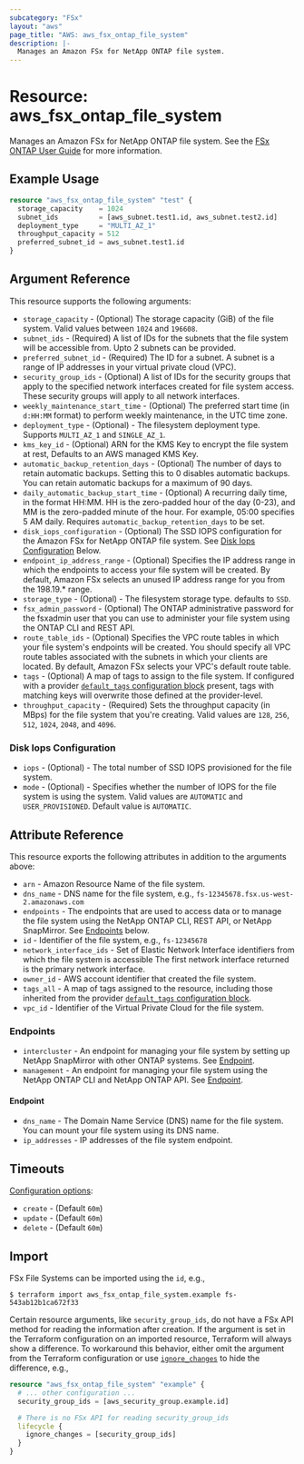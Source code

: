 ```yaml
---
subcategory: "FSx"
layout: "aws"
page_title: "AWS: aws_fsx_ontap_file_system"
description: |-
  Manages an Amazon FSx for NetApp ONTAP file system.
---
```


# Resource: aws_fsx_ontap_file_system

Manages an Amazon FSx for NetApp ONTAP file system.
See the [FSx ONTAP User Guide](https://docs.aws.amazon.com/fsx/latest/ONTAPGuide/what-is-fsx-ontap.html) for more information.

## Example Usage

```terraform
resource "aws_fsx_ontap_file_system" "test" {
  storage_capacity    = 1024
  subnet_ids          = [aws_subnet.test1.id, aws_subnet.test2.id]
  deployment_type     = "MULTI_AZ_1"
  throughput_capacity = 512
  preferred_subnet_id = aws_subnet.test1.id
}
```

## Argument Reference

This resource supports the following arguments:

* `storage_capacity` - (Optional) The storage capacity (GiB) of the file system. Valid values between `1024` and `196608`.
* `subnet_ids` - (Required) A list of IDs for the subnets that the file system will be accessible from. Upto 2 subnets can be provided.
* `preferred_subnet_id` - (Required) The ID for a subnet. A subnet is a range of IP addresses in your virtual private cloud (VPC).
* `security_group_ids` - (Optional) A list of IDs for the security groups that apply to the specified network interfaces created for file system access. These security groups will apply to all network interfaces.
* `weekly_maintenance_start_time` - (Optional) The preferred start time (in `d:HH:MM` format) to perform weekly maintenance, in the UTC time zone.
* `deployment_type` - (Optional) - The filesystem deployment type. Supports `MULTI_AZ_1` and `SINGLE_AZ_1`.
* `kms_key_id` - (Optional) ARN for the KMS Key to encrypt the file system at rest, Defaults to an AWS managed KMS Key.
* `automatic_backup_retention_days` - (Optional) The number of days to retain automatic backups. Setting this to 0 disables automatic backups. You can retain automatic backups for a maximum of 90 days.
* `daily_automatic_backup_start_time` - (Optional) A recurring daily time, in the format HH:MM. HH is the zero-padded hour of the day (0-23), and MM is the zero-padded minute of the hour. For example, 05:00 specifies 5 AM daily. Requires `automatic_backup_retention_days` to be set.
* `disk_iops_configuration` - (Optional) The SSD IOPS configuration for the Amazon FSx for NetApp ONTAP file system. See [Disk Iops Configuration](#disk-iops-configuration) Below.
* `endpoint_ip_address_range` - (Optional) Specifies the IP address range in which the endpoints to access your file system will be created. By default, Amazon FSx selects an unused IP address range for you from the 198.19.* range.
* `storage_type` - (Optional) - The filesystem storage type. defaults to `SSD`.
* `fsx_admin_password` - (Optional) The ONTAP administrative password for the fsxadmin user that you can use to administer your file system using the ONTAP CLI and REST API.
* `route_table_ids` - (Optional) Specifies the VPC route tables in which your file system's endpoints will be created. You should specify all VPC route tables associated with the subnets in which your clients are located. By default, Amazon FSx selects your VPC's default route table.
* `tags` - (Optional) A map of tags to assign to the file system. If configured with a provider [`default_tags` configuration block](https://registry.terraform.io/providers/hashicorp/aws/latest/docs#default_tags-configuration-block) present, tags with matching keys will overwrite those defined at the provider-level.
* `throughput_capacity` - (Required) Sets the throughput capacity (in MBps) for the file system that you're creating. Valid values are `128`, `256`, `512`, `1024`, `2048`, and `4096`.

### Disk Iops Configuration

* `iops` - (Optional) - The total number of SSD IOPS provisioned for the file system.
* `mode` - (Optional) - Specifies whether the number of IOPS for the file system is using the system. Valid values are `AUTOMATIC` and `USER_PROVISIONED`. Default value is `AUTOMATIC`.

## Attribute Reference

This resource exports the following attributes in addition to the arguments above:

* `arn` - Amazon Resource Name of the file system.
* `dns_name` - DNS name for the file system, e.g., `fs-12345678.fsx.us-west-2.amazonaws.com`
* `endpoints` - The endpoints that are used to access data or to manage the file system using the NetApp ONTAP CLI, REST API, or NetApp SnapMirror. See [Endpoints](#endpoints) below.
* `id` - Identifier of the file system, e.g., `fs-12345678`
* `network_interface_ids` - Set of Elastic Network Interface identifiers from which the file system is accessible The first network interface returned is the primary network interface.
* `owner_id` - AWS account identifier that created the file system.
* `tags_all` - A map of tags assigned to the resource, including those inherited from the provider [`default_tags` configuration block](https://registry.terraform.io/providers/hashicorp/aws/latest/docs#default_tags-configuration-block).
* `vpc_id` - Identifier of the Virtual Private Cloud for the file system.

### Endpoints

* `intercluster` - An endpoint for managing your file system by setting up NetApp SnapMirror with other ONTAP systems. See [Endpoint](#endpoint).
* `management` - An endpoint for managing your file system using the NetApp ONTAP CLI and NetApp ONTAP API. See [Endpoint](#endpoint).

#### Endpoint

* `dns_name` - The Domain Name Service (DNS) name for the file system. You can mount your file system using its DNS name.
* `ip_addresses` - IP addresses of the file system endpoint.

## Timeouts

[Configuration options](https://developer.hashicorp.com/terraform/language/resources/syntax#operation-timeouts):

* `create` - (Default `60m`)
* `update` - (Default `60m`)
* `delete` - (Default `60m`)

## Import

FSx File Systems can be imported using the `id`, e.g.,

```
$ terraform import aws_fsx_ontap_file_system.example fs-543ab12b1ca672f33
```

Certain resource arguments, like `security_group_ids`, do not have a FSx API method for reading the information after creation. If the argument is set in the Terraform configuration on an imported resource, Terraform will always show a difference. To workaround this behavior, either omit the argument from the Terraform configuration or use [`ignore_changes`](https://www.terraform.io/docs/configuration/meta-arguments/lifecycle.html#ignore_changes) to hide the difference, e.g.,

```terraform
resource "aws_fsx_ontap_file_system" "example" {
  # ... other configuration ...
  security_group_ids = [aws_security_group.example.id]

  # There is no FSx API for reading security_group_ids
  lifecycle {
    ignore_changes = [security_group_ids]
  }
}
```
